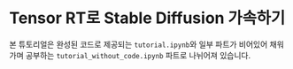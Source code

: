 # Tensor RT로 Stable Diffusion 가속하기

본 튜토리얼은 완성된 코드로 제공되는 `tutorial.ipynb`와 일부 파트가 비어있어 채워가며 공부하는 `tutorial_without_code.ipynb` 파트로 나뉘어져 있습니다. 